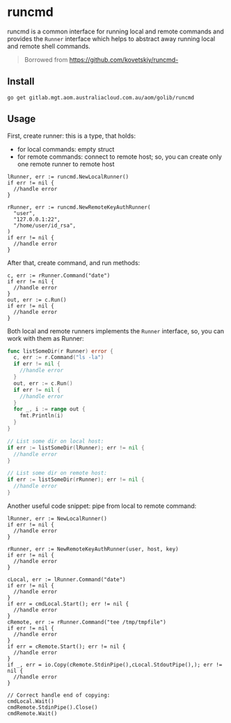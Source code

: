 # runcmd

runcmd is a common interface for running local and remote commands and provides
the `Runner` interface which helps to abstract away running local and remote
shell commands.

> Borrowed from https://github.com/kovetskiy/runcmd-

## Install

```#!console
go get gitlab.mgt.aom.australiacloud.com.au/aom/golib/runcmd
```

## Usage

First, create runner: this is a type, that holds:

- for local commands: empty struct
- for remote commands: connect to remote host;
  so, you can create only one remote runner to remote host

```#!go
lRunner, err := runcmd.NewLocalRunner()
if err != nil {
  //handle error
}

rRunner, err := runcmd.NewRemoteKeyAuthRunner(
  "user",
  "127.0.0.1:22",
  "/home/user/id_rsa",
)
if err != nil {
  //handle error
}
```

After that, create command, and run methods:

```#!go
c, err := rRunner.Command("date")
if err != nil {
  //handle error
}
out, err := c.Run()
if err != nil {
  //handle error
}
```

Both local and remote runners implements the `Runner` interface,
so, you can work with them as Runner:

```go
func listSomeDir(r Runner) error {
  c, err := r.Command("ls -la")
  if err != nil {
    //handle error
  }
  out, err := c.Run()
  if err != nil {
    //handle error
  }
  for _, i := range out {
    fmt.Println(i)
  }
}

// List some dir on local host:
if err := listSomeDir(lRunner); err != nil {
  //handle error
}

// List some dir on remote host:
if err := listSomeDir(rRunner); err != nil {
  //handle error
}
```

Another useful code snippet: pipe from local to remote command:

```#!go
lRunner, err := NewLocalRunner()
if err != nil {
  //handle error
}

rRunner, err := NewRemoteKeyAuthRunner(user, host, key)
if err != nil {
  //handle error
}

cLocal, err := lRunner.Command("date")
if err != nil {
  //handle error
}
if err = cmdLocal.Start(); err != nil {
  //handle error
}
cRemote, err := rRunner.Command("tee /tmp/tmpfile")
if err != nil {
  //handle error
}
if err = cRemote.Start(); err != nil {
  //handle error
}
if _, err = io.Copy(cRemote.StdinPipe(),cLocal.StdoutPipe(),); err != nil {
  //handle error
}

// Correct handle end of copying:
cmdLocal.Wait()
cmdRemote.StdinPipe().Close()
cmdRemote.Wait()
```
